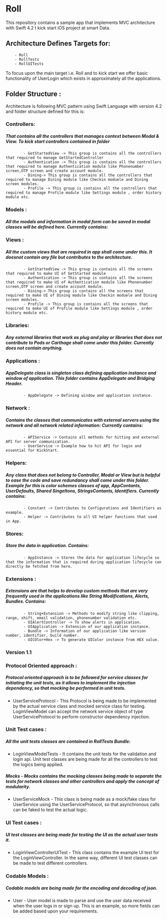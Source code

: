 


# Roll

This repository contains a sample app that implements MVC architecture with Swift 4.2 t kick start iOS project at smart Data.

## Architecture Defines Targets for:
        - Roll
        - RollTests
        - RollUITests

To focus upon the main target i.e. Roll and to kick start we offer basic functionality of UserLogin which exists in approximately all the applications. 

## Folder Structure :
Architecture is following MVC pattern using Swift Language with version 4.2 and folder structure defined for this is:

### Controllers:
#####  That contains all the controllers that manages context between Modal & View. To kick start controllers contained in folder
            - GetStartedView -> This group is contains all the controllers that required to manage GetStartedController 
            - Authentication -> This group is contains all the controllers that required to manage Authentication module like Phonenumber screen,OTP screen and create account module.  
            - Dining-> This group is contains all the controllers that required to manage Dining module like Checkin moduele and Dining screen modules.
            - Profile -> This group is contains all the controllers that required to manage Profile module like Settings module , order history module etc.

### Models :
#####   All the modals and information in modal form can be saved in modal classes will be defined here. Currently contains:

### Views : 
#####  All the custom views that are required in app shall come under this. It doesnot contain any file but contributes to the architecture.
            - GetStartedView -> This group is contains all the screens that required to make UI of GetStarted module
            - Authentication -> This group is contains all the screens that required to make UI of Authentication module like Phonenumber screen,OTP screen and create account module.  
            - Dining-> This group is contains all the screens that required to make UI of Dining module like Checkin moduele and Dining screen modules.
            - Profile -> This group is contains all the screens that required to make UI of Profile module like Settings module , order history module etc.

### Libraries: 
#####  Any external libraries that work as plug and play or libraries that does not contribute to Pods or Carthage shall come under this folder. Currently does not contain anything.

### Applications : 
#####  AppDelegate class is singleton class defining application instance and window of application. This folder contains AppDelegate and Bridging Header.
            - AppDelegate -> Defining window and application instance.
           
### Network : 
#####  Contains the classes that communicates with external servers using the network and all network related information: Currently contains:
            - APIService -> Contains all methods for hitting and external API for server communication. 
            - UserService -> Example how to hit API for login and essential for KickStart.
  
### Helpers: 
#####  Any class that does not belong to Controller, Modal or View but is helpful to ease the code and save redundancy shall come under this folder. Example for this is color schemes classes of app, AppContants, UserDefaults, Shared Singeltons, StringsContants, Identifiers. Currently contains:
            - Constant -> Contributes to Configurations and Identifiers as example. 
            - Helper -> Contributes to all UI helper functions that used in App.

### Stores: 
#####  Store the data in application. Contains:
            - AppInstance -> Stores the data for application lifecycle so that the information that is required during application lifecycle can directly be fetched from here.
          
            
### Extensions : 
#####  Extensions are that helps to develop custom methods that are very frequently used in the applications like String Modifications, Alerts, Bundles. Contains: 
            - String+Extension -> Methods to modify string like clipping, range, shift, email validation, phonenumber validation etc.
            - UIAlertController -> To show alerts in application.     
            - UIApplication -> Extension of our application instance.
            - Bundle -> Information of our application like version number, identifier, build number.
            - UICOlor+Hex -> To generate UIColor instance from HEX value.
            
### Version 1.1

### Protocol Oriented approach :
##### Protocol oriented approach is to be followed for service classes for initiating the unit tests, as it allows to implement the injection dependency, so that mocking be performed in unit tests.
- UserServiceProtocol - This Protocol is being made to be implemented by the actual service class and mocked service class for testing. LoginViewModel can accept the network service object of type UserServiceProtocol to perform constructor dependency injection.

### Unit Test cases :
#####   All the unit tests classes are contained in RollTests Bundle:
- LoginViewModelTests - It contains the unit tests for the validation and login api. Unit test classes are being made for all the controllers to test the logics being applied.

##### Mocks - Mocks contains the mocking classes being made to separate the tests for network classes and other controllers and apply the concept of modularity.
- UserServiceMock - This class is being made as a mock/fake class for UserService using the UserServiceProtocol, so that asynchronous calls can be faked to test the actual logic.

### UI Test cases :
#####  UI test classes are being made for testing the UI as the actual user tests it.
- LoginViewControllerUITest - This class contains the example UI test for the LoginViewController. In the same way, different UI test classes can be made to test different controllers.

### Codable Models :
##### Codable models are being made for the encoding and decoding of json.
- User - User model is made to parse and use the user data received when the user logs in or sign up. This is an example, so more fields can be added based upon your requirements.


